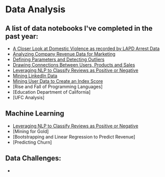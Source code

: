 # Data Analysis

## A list of data notebooks I've completed in the past year: 
- [A Closer Look at Domestic Violence as recorded by LAPD Arrest Data](https://github.com/embandera/Data-Analysis-Python/tree/main/A%20Closer%20Look%20at%20Domestic%20Violence%20as%20recorded%20by%20LAPD%20Arrest%20Data)
- [Analyzing Company Revenue Data for Marketing](https://github.com/embandera/Data-Analysis-Python/tree/main/Analyzing%20Company%20Revenue%20Data%20for%20Marketing)
- [Defining Parameters and Detecting Outliers](https://github.com/embandera/Data-Analysis-Python/tree/main/Defining%20Parameters%20and%20Detecting%20Outliers)
- [Drawing Connections Between Users, Products and Sales](https://github.com/embandera/Data-Analysis-Python/tree/main/Drawing%20Connections%20Between%20Users%2C%20Products%20and%20Sales)
- [Leveraging NLP to Classify Reviews as Positive or Negative](https://github.com/embandera/Data-Analysis-Python/tree/main/Leveraging%20NLP%20to%20Classify%20Reviews%20as%20Positive%20or%20Negative)
- [Mining LinkedIn Data](https://github.com/embandera/Data-Analysis-Python/tree/main/Mining%20LinkedIn%20Data)
- [Mining User Data to Create an Index Score](https://github.com/embandera/Data-Analysis-Python/tree/main/Mining%20User%20Data%20to%20Create%20an%20Index%20Score)
- [Rise and Fall of Programming Languages]
- [Education Department of California]
- [UFC Analysis]

## Machine Learning 
- [Leveraging NLP to Classify Reviews as Positive or Negative](https://github.com/embandera/Data-Analysis-Python/tree/main/Leveraging%20NLP%20to%20Classify%20Reviews%20as%20Positive%20or%20Negative)
- [Mining for Gold]
- [Bootstrapping and Linear Regression to Predict Revenue] 
- [Predicting Churn]

## Data Challenges: 
- 
